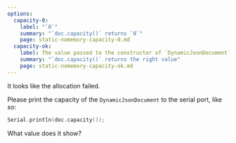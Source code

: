 ```yaml
---
options:
  capacity-0:
    label: "`0`"
    summary: "`doc.capacity()` returns `0`"
    page: static-nomemory-capacity-0.md
  capacity-ok:
    label: The value passed to the constructor of `DynamicJsonDocument`
    summary: "`doc.capacity()` returns the right value"
    page: static-nomemory-capacity-ok.md
---
```


It looks like the allocation failed.

Please print the capacity of the `DynamicJsonDocument` to the serial port, like so:

```c++
Serial.println(doc.capacity());
```

What value does it show?
